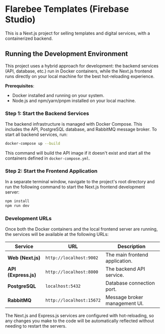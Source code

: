 # Flarebee Templates (Firebase Studio)

This is a Next.js project for selling templates and digital services, with a containerized backend.

## Running the Development Environment

This project uses a hybrid approach for development: the backend services (API, database, etc.) run in Docker containers, while the Next.js frontend runs directly on your local machine for the best hot-reloading experience.

**Prerequisites**:
- Docker installed and running on your system.
- Node.js and npm/yarn/pnpm installed on your local machine.

### Step 1: Start the Backend Services

The backend infrastructure is managed with Docker Compose. This includes the API, PostgreSQL database, and RabbitMQ message broker. To start all backend services, run:

```bash
docker-compose up --build
```
This command will build the API image if it doesn't exist and start all the containers defined in `docker-compose.yml`.

### Step 2: Start the Frontend Application

In a separate terminal window, navigate to the project's root directory and run the following command to start the Next.js frontend development server:

```bash
npm install
npm run dev
```

### Development URLs

Once both the Docker containers and the local frontend server are running, the services will be available at the following URLs:

| Service               | URL                                   | Description                                  |
| --------------------- | ------------------------------------- | -------------------------------------------- |
| **Web (Next.js)**     | `http://localhost:9002`               | The main frontend application.               |
| **API (Express.js)**  | `http://localhost:8000`               | The backend API service.                     |
| **PostgreSQL**        | `localhost:5432`                      | Database connection port.                    |
| **RabbitMQ**          | `http://localhost:15672`              | Message broker management UI.                |

The Next.js and Express.js services are configured with hot-reloading, so any changes you make to the code will be automatically reflected without needing to restart the servers.
